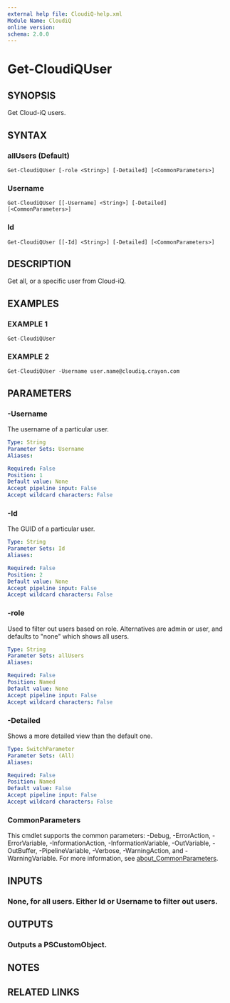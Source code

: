 ```yaml
---
external help file: CloudiQ-help.xml
Module Name: CloudiQ
online version:
schema: 2.0.0
---
```


# Get-CloudiQUser

## SYNOPSIS
Get Cloud-iQ users.

## SYNTAX

### allUsers (Default)
```
Get-CloudiQUser [-role <String>] [-Detailed] [<CommonParameters>]
```

### Username
```
Get-CloudiQUser [[-Username] <String>] [-Detailed] [<CommonParameters>]
```

### Id
```
Get-CloudiQUser [[-Id] <String>] [-Detailed] [<CommonParameters>]
```

## DESCRIPTION
Get all, or a specific user from Cloud-iQ.

## EXAMPLES

### EXAMPLE 1
```
Get-CloudiQUser
```

### EXAMPLE 2
```
Get-CloudiQUser -Username user.name@cloudiq.crayon.com
```

## PARAMETERS

### -Username
The username of a particular user.

```yaml
Type: String
Parameter Sets: Username
Aliases:

Required: False
Position: 1
Default value: None
Accept pipeline input: False
Accept wildcard characters: False
```

### -Id
The GUID of a particular user.

```yaml
Type: String
Parameter Sets: Id
Aliases:

Required: False
Position: 2
Default value: None
Accept pipeline input: False
Accept wildcard characters: False
```

### -role
Used to filter out users based on role.
Alternatives are admin or user, and defaults to "none" which shows all users.

```yaml
Type: String
Parameter Sets: allUsers
Aliases:

Required: False
Position: Named
Default value: None
Accept pipeline input: False
Accept wildcard characters: False
```

### -Detailed
Shows a more detailed view than the default one.

```yaml
Type: SwitchParameter
Parameter Sets: (All)
Aliases:

Required: False
Position: Named
Default value: False
Accept pipeline input: False
Accept wildcard characters: False
```

### CommonParameters
This cmdlet supports the common parameters: -Debug, -ErrorAction, -ErrorVariable, -InformationAction, -InformationVariable, -OutVariable, -OutBuffer, -PipelineVariable, -Verbose, -WarningAction, and -WarningVariable. For more information, see [about_CommonParameters](http://go.microsoft.com/fwlink/?LinkID=113216).

## INPUTS

### None, for all users. Either Id or Username to filter out users.
## OUTPUTS

### Outputs a PSCustomObject.
## NOTES

## RELATED LINKS
